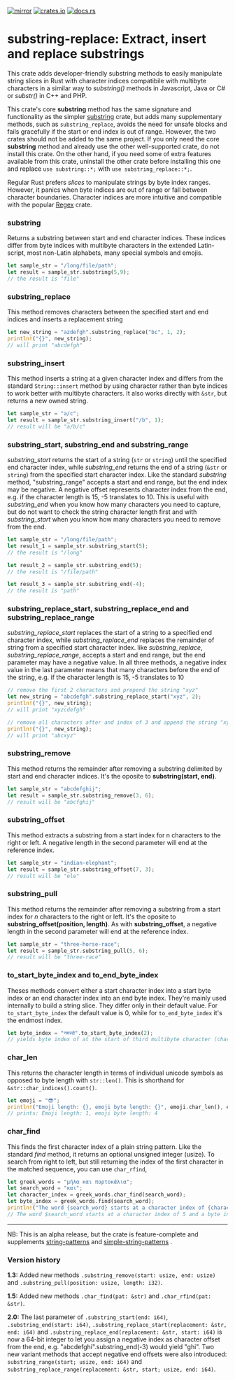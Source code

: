 [![mirror](https://img.shields.io/badge/mirror-github-blue)](https://github.com/neilg63/substring-replace)
[![crates.io](https://img.shields.io/crates/v/substring-replace.svg)](https://crates.io/crates/substring-replace)
[![docs.rs](https://docs.rs/substring-replace/badge.svg)](https://docs.rs/substring-replace)

# substring-replace: Extract, insert and replace substrings

This crate adds developer-friendly substring methods to easily manipulate string slices in Rust with character indices compatibile with multibyte characters in a similar way to *substring()* methods in Javascript, Java or C# or *substr()* in C++ and PHP.

This crate's core **substring** method has the same signature and functionality as the simpler [substring](https://crates.io/crates/substring) crate, but adds many supplementary methods, such as ```substring_replace```, avoids the need for unsafe blocks and fails gracefully if the start or end index is out of range. However, the two crates should not be added to the same project. If you only need the core **substring** method and already use the other well-supported crate, do not install this crate. On the other hand, if you need some of extra features available from this crate, uninstall the other crate before installing this one and replace ```use substring::*;``` with ```use substring_replace::*;```.

Regular Rust prefers *slices* to manipulate strings by byte index ranges. However, it panics when byte indices are out of range or fall between character boundaries. Character indices are more intuitive and compatible with the popular [Regex](https://crates.io/crates/regex) crate. 

### substring

Returns a substring between start and end character indices. These indices differ from byte indices with multibyte characters in the extended Latin-script, most non-Latin alphabets, many special symbols and emojis.

```rust
let sample_str = "/long/file/path";
let result = sample_str.substring(5,9);
// the result is "file"
```

### substring_replace

This method removes characters between the specified start and end indices and inserts a replacement string
```rust
let new_string = "azdefgh".substring_replace("bc", 1, 2);
println!("{}", new_string);
// will print "abcdefgh"
```

### substring_insert

This method inserts a string at a given character index and differs from the standard ```String::insert``` method by using character rather than byte indices to work better with multibyte characters. It also works directly with ```&str```, but returns a new owned string.

```rust
let sample_str = "a/c";
let result = sample_str.substring_insert("/b", 1);
// result will be "a/b/c"
```

### substring_start, substring_end and substring_range

*substring_start* returns the start of a string (```str``` or ```string```) until the specified end character index, 
while *substring_end* returns the end of a string (```&str``` or ```string```) from the specified start character index.
Like the standard *substring* method, "substring_range" accepts a start and end range, but the end index may be negative.
A negative offset represents character index from the end, e.g. if the character length is 15, -5 translates to 10.
This is useful with *substring_end* when you know how many characters you need to capture, but do not want to check the string character length first and with *substring_start* when you know how many characters you need to remove from the end.

```rust
let sample_str = "/long/file/path";
let result_1 = sample_str.substring_start(5);
// the result is "/long"

let result_2 = sample_str.substring_end(5);
// the result is "/file/path"

let result_3 = sample_str.substring_end(-4);
// the result is "path"
```

### substring_replace_start, substring_replace_end and substring_replace_range

*substring_replace_start* replaces the start of a string to a specified end character index, while *substring_replace_end* replaces the remainder of string from a specified start character index. like *substring_replace*, *substring_replace_range*, accepts a start and end range, but the end parameter may have a negative value.
In all three methods, a negative index value in the last parameter means that many characters before the end of the string, e.g. if the character length is 15, -5 translates to 10
```rust
// remove the first 2 characters and prepend the string "xyz"
let new_string = "abcdefgh".substring_replace_start("xyz", 2);
println!("{}", new_string);
// will print "xyzcdefgh"

// remove all characters after and index of 3 and append the string "xyz"
println!("{}", new_string);
// will print "abcxyz"
```

### substring_remove
This method returns the remainder after removing a substring delimited by start and end character indices.
It's the oposite to **substring(start, end)**.
```rust
let sample_str = "abcdefghij";
let result = sample_str.substring_remove(3, 6);
// result will be "abcfghij"
```

### substring_offset
This method extracts a substring from a start index for n characters to the right or left.
A negative length in the second parameter will end at the reference index.
```rust
let sample_str = "indian-elephant";
let result = sample_str.substring_offset(7, 3);
// result will be "ele"
```

### substring_pull
This method returns the remainder after removing a substring from a start index for *n* characters to the right or left.
It's the oposite to **substring_offset(position, length)**.
As with **substring_offset**, a negative length in the second parameter will end at the reference index.
```rust
let sample_str = "three-horse-race";
let result = sample_str.substring_pull(5, 6);
// result will be "three-race"
```

### to_start_byte_index and to_end_byte_index

Theses methods convert either a start character index into a start byte index or an end character index into an end byte index. They're mainly used internally to build a string slice.
They differ only in their default value. For ```to_start_byte_index``` the default value is 0, while for  ```to_end_byte_index``` it's the endmost index.
```rust
let byte_index = "नमस्ते".to_start_byte_index(2);
// yields byte index of at the start of third multibyte character (character index 2). It should be 6
```

### char_len

This returns the character length in terms of individual unicode symbols as opposed to byte length with ```str::len()```.
This is shorthand for ```&str::char_indices().count()```.
```rust
let emoji = "😎";
println!("Emoji length: {}, emoji byte length: {}", emoji.char_len(), emoji.len() );
// prints: Emoji length: 1, emoji byte length: 4
```

### char_find

This finds the first character index of a plain string pattern. Like the standard *find* method, it returns an optional unsigned integer (usize). To search from right to left, but still returning the index of the first character in the matched sequence, you can use ```char_rfind```, 
```rust
let greek_words = "μήλα και πορτοκάλια";
let search_word = "και";
let character_index = greek_words.char_find(search_word);
let byte_index = greek_words.find(search_word);
println!("The word {search_word} starts at a character index of {character_index} and a byte index of {byte_index}");
// The word $search_word starts at a character index of 5 and a byte index of 9
```

---

NB: This is an alpha release, but the crate is feature-complete and supplements [string-patterns](https://crates.io/crates/string-patterns) and [simple-string-patterns](https://crates.io/crates/simple-string-patterns) .

### Version history

**1.3:** Added new methods ```.substring_remove(start: usize, end: usize)``` and ```.substring_pull(position: usize, length: i32)```.

**1.5:** Added new methods ```.char_find(pat: &str)``` and ```.char_rfind(pat: &str)```.

**2.0:** The last parameter of ```.substring_start(end: i64)```, ```.substring_end(start: i64)```, ```.substring_replace_start(replacement: &str, end: i64)``` and ```.substring_replace_end(replacement: &str, start: i64)``` is now a 64-bit integer to let you assign a negative index as character offset from the end, e.g. "abcdefghi".substring_end(-3) would yield "ghi". Two new variant methods that accept negative end offsets were also introduced: ```substring_range(start; usize, end: i64)``` and ```substring_replace_range(replacement: &str, start; usize, end: i64)```. 